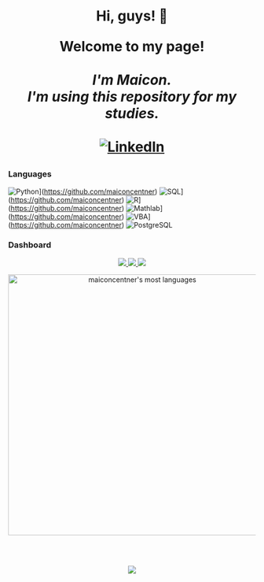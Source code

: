 <h1 align="center">Hi, guys! 👋

<p align="center">
    <b>Welcome to my page!</b><br><br>
    <i>
        I'm Maicon.<br>
        I'm using this repository for my studies. <br>
    </i><br>
    <a href="https://www.linkedin.com/in/maiconcentner/">
        <img src="https://img.shields.io/badge/LinkedIn-blue?style=flat-square&logo=linkedin" alt="LinkedIn">
    </a>
    
    
</p>

### Languages
![Python](https://img.shields.io/badge/python-black?style=for-the-badge&logo=python)](https://github.com/maiconcentner)
![SQL](https://img.shields.io/badge/sql-black?style=for-the-badge&logo=mysql)](https://github.com/maiconcentner)
![R](https://img.shields.io/badge/r-black?style=for-the-badge&logo=r)](https://github.com/maiconcentner)
![Mathlab](https://img.shields.io/badge/mathlab-black?style=for-the-badge&logo=mathlab)](https://github.com/maiconcentner)
![VBA](https://img.shields.io/badge/vba-black?style=for-the-badge&logo=vba)](https://github.com/maiconcentner)
![PostgreSQL](https://img.shields.io/badge/PostgreSQL-white?style=for-the-badge&logo=postgresql&logoColor=blue)

### Dashboard
<p align="center">
  <a href="https://github.com/maiconcentner">
    <img src="http://github-profile-summary-cards.vercel.app/api/cards/profile-details?username=maiconcentner&theme=transparent" />
  </a>
  <a href="https://github.com/maiconcentner">
    <img src="https://github-readme-streak-stats.herokuapp.com/?user=maiconcentner&hide_border=true&card_width=338&theme=transparent" />
  </a>
  <a href="https://github.com/maiconcentner">
    <img src="http://github-profile-summary-cards.vercel.app/api/cards/stats?username=maiconcentner&theme=transparent" />
  </a>
 
</p>

<p align="center">
<img width="530em" src="https://github-readme-stats.vercel.app/api/top-langs/?username=maiconcentner&layout=compact&theme=vision-friendly-dark" alt="maiconcentner's most languages"/>

<br><br>
<p align="center">
  <a href="https://github.com/maiconcentner">
    <img src="https://komarev.com/ghpvc/?username=maiconcentner&color=blue&style=flat)" />
  </a>
</p>
<!--

- 🔭 I’m currently working on ...
- 🌱 I’m currently learning ...
- 👯 I’m looking to collaborate on ...
- 🤔 I’m looking for help with ...
- 💬 Ask me about ...
- 📫 How to reach me: ...
- 😄 Pronouns: ...
- ⚡ Fun fact: ...
-->
